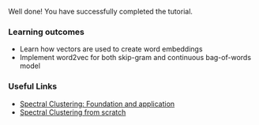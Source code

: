 Well done! You have successfully completed the tutorial.

### Learning outcomes
* Learn how vectors are used to create word embeddings
* Implement word2vec for both skip-gram and continuous bag-of-words model

### Useful Links
* [Spectral Clustering: Foundation and application](https://towardsdatascience.com/spectral-clustering-aba2640c0d5b)
* [Spectral Clustering from scratch](https://medium.com/@tomernahshon/spectral-clustering-from-scratch-38c68968eae0)